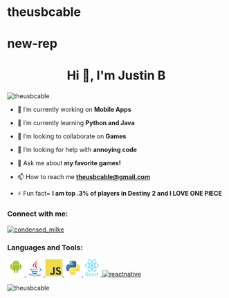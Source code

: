 # theusbcable
# new-rep
<h1 align="center">Hi 👋, I'm Justin B</h1>
<h3 align="center"></h3>

<p align="left"> <img src="https://komarev.com/ghpvc/?username=theusbcable&label=Profile%20views&color=0e75b6&style=flat" alt="theusbcable" /> </p>

- 🔭 I’m currently working on **Mobile Apps**

- 🌱 I’m currently learning **Python and Java**

- 👯 I’m looking to collaborate on **Games**

- 🤝 I’m looking for help with **annoying code**

- 💬 Ask me about **my favorite games!**

- 📫 How to reach me **theusbcable@gmail.com**

- ⚡ Fun fact= **I am top .3% of players in Destiny 2 and I LOVE ONE PIECE**

<h3 align="left">Connect with me:</h3>
<p align="left">
<a href="https://instagram.com/condensed_milke" target="blank"><img align="center" src="https://raw.githubusercontent.com/rahuldkjain/github-profile-readme-generator/master/src/images/icons/Social/instagram.svg" alt="condensed_milke" height="30" width="40" /></a>
</p>

<h3 align="left">Languages and Tools:</h3>
<p align="left"> <a href="https://developer.android.com" target="_blank" rel="noreferrer"> <img src="https://raw.githubusercontent.com/devicons/devicon/master/icons/android/android-original-wordmark.svg" alt="android" width="40" height="40"/> </a> <a href="https://www.java.com" target="_blank" rel="noreferrer"> <img src="https://raw.githubusercontent.com/devicons/devicon/master/icons/java/java-original.svg" alt="java" width="40" height="40"/> </a> <a href="https://developer.mozilla.org/en-US/docs/Web/JavaScript" target="_blank" rel="noreferrer"> <img src="https://raw.githubusercontent.com/devicons/devicon/master/icons/javascript/javascript-original.svg" alt="javascript" width="40" height="40"/> </a> <a href="https://www.python.org" target="_blank" rel="noreferrer"> <img src="https://raw.githubusercontent.com/devicons/devicon/master/icons/python/python-original.svg" alt="python" width="40" height="40"/> </a> <a href="https://reactjs.org/" target="_blank" rel="noreferrer"> <img src="https://raw.githubusercontent.com/devicons/devicon/master/icons/react/react-original-wordmark.svg" alt="react" width="40" height="40"/> </a> <a href="https://reactnative.dev/" target="_blank" rel="noreferrer"> <img src="https://reactnative.dev/img/header_logo.svg" alt="reactnative" width="40" height="40"/> </a> </p>

<p><img align="center" src="https://github-readme-stats.vercel.app/api/top-langs?username=theusbcable&show_icons=true&locale=en&layout=compact" alt="theusbcable" /></p>
